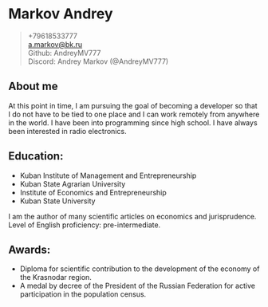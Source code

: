 # Markov Andrey
>+79618533777\
>a.markov@bk.ru\
>Github: AndreyMV777\
>Discord: Andrey Markov (@AndreyMV777)

## About me
At this point in time, I am pursuing the goal of becoming a developer so that I do not have to be tied to one place and I can work remotely from anywhere in the world. I have been into programming since high school. I have always been interested in radio electronics.

## Education:
-	Kuban Institute of Management and Entrepreneurship
-	Kuban State Agrarian University
-	Institute of Economics and Entrepreneurship
-	Kuban State University

I am the author of many scientific articles on economics and jurisprudence.
Level of English proficiency: pre-intermediate.

## Awards:
- Diploma for scientific contribution to the development of the economy of the Krasnodar region.
- A medal by decree of the President of the Russian Federation for active participation in the population census.
